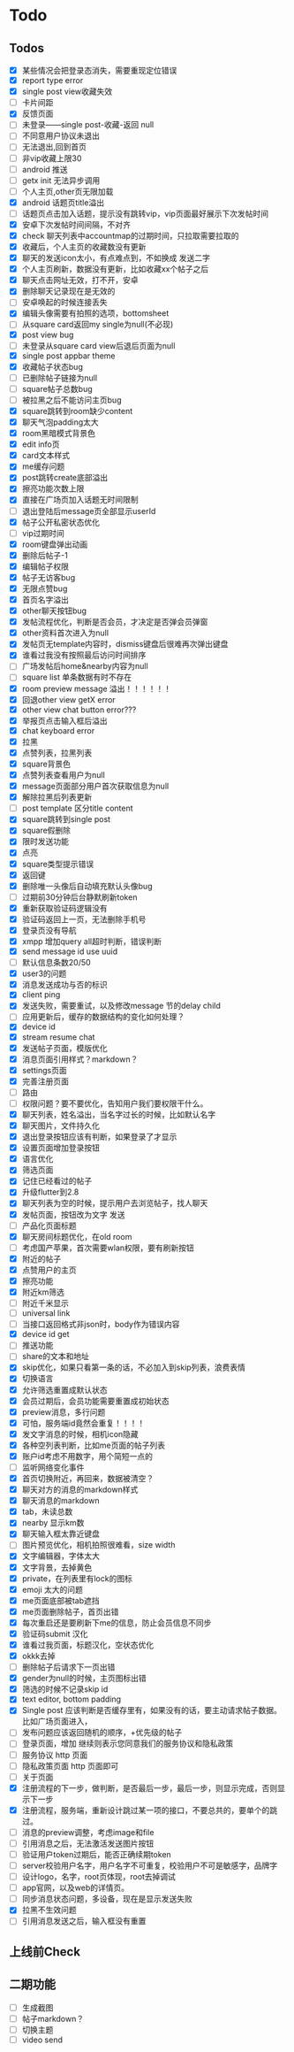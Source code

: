 # Todo



## Todos

- [x] 某些情况会把登录态消失，需要重现定位错误
- [x] report type error
- [x] single post view收藏失效
- [ ] 卡片间距
- [x] 反馈页面
- [ ] 未登录——single post-收藏-返回 null
- [ ] 不同意用户协议未退出
- [ ] 无法退出,回到首页
- [ ] 非vip收藏上限30
- [ ] android 推送
- [ ] getx init 无法异步调用
- [ ] 个人主页,other页无限加载
- [x] android 话题页title溢出
- [ ] 话题页点击加入话题，提示没有跳转vip，vip页面最好展示下次发帖时间
- [x] 安卓下次发帖时间间隔，不对齐
- [x] check 聊天列表中accountmap的过期时间，只拉取需要拉取的
- [x] 收藏后，个人主页的收藏数没有更新
- [x] 聊天的发送icon太小，有点难点到，不如换成 发送二字
- [x] 个人主页刷新，数据没有更新，比如收藏xx个帖子之后
- [x] 聊天点击网址无效，打不开，安卓
- [x] 删除聊天记录现在是无效的
- [ ] 安卓唤起的时候连接丢失
- [x]  编辑头像需要有拍照的选项，bottomsheet
- [ ]  从square card返回my single为null(不必现)
- [x]  post view bug
- [ ]  未登录从square card view后退后页面为null
- [x]  single post appbar theme
- [x]  收藏帖子状态bug
- [ ]  已删除帖子链接为null
- [ ]  square帖子总数bug
- [ ]  被拉黑之后不能访问主页bug
- [x]  square跳转到room缺少content
- [x]  聊天气泡padding太大
- [x]  room黑暗模式背景色
- [x]  edit info页
- [x]  card文本样式
- [x]  me缓存问题
- [x]  post跳转create底部溢出
- [x]  擦亮功能次数上限
- [x]  直接在广场页加入话题无时间限制
- [ ]  退出登陆后message页全部显示userId
- [x]  帖子公开私密状态优化
- [ ]  vip过期时间
- [x]  room键盘弹出动画
- [x]  删除后帖子-1
- [x]  编辑帖子权限
- [x]  帖子无访客bug
- [x]  无限点赞bug
- [x]  首页名字溢出
- [x]  other聊天按钮bug
- [x]  发帖流程优化，判断是否会员，才决定是否弹会员弹窗
- [x]  other资料首次进入为null
- [x]  发帖页无template内容时，dismiss键盘后很难再次弹出键盘
- [x]  谁看过我没有按照最后访问时间排序
- [ ]  广场发帖后home&nearby内容为null
- [ ]  square list 单条数据有时不存在
- [x]  room preview message 溢出！！！！！！
- [x]  回退other view getX error
- [x]  other view chat button error???
- [x]  举报页点击输入框后溢出
- [x]  chat keyboard error
- [x]  拉黑
- [x]  点赞列表，拉黑列表
- [x]  square背景色
- [x]  点赞列表查看用户为null
- [x]  message页面部分用户首次获取信息为null
- [x]  解除拉黑后列表更新
- [ ]  post template 区分title content
- [x]  square跳转到single post
- [x]  square假删除
- [x]  限时发送功能
- [x]  点亮
- [x]  square类型提示错误
- [x]  返回键
- [x]  删除唯一头像后自动填充默认头像bug
- [ ]  过期前30分钟后台静默刷新token
- [x]  重新获取验证码逻辑没有
- [x]  验证码返回上一页，无法删除手机号
- [x]  登录页没有导航 
- [x]  xmpp 增加query all超时判断，错误判断
- [x]  send message id use uuid
- [ ]  默认信息条数20/50
- [x]  user3的问题
- [x]  消息发送成功与否的标识
- [x]  client ping
- [x]  发送失败，需要重试，以及修改message 节的delay child
- [ ]  应用更新后，缓存的数据结构的变化如何处理？
- [x]  device id
- [x]  stream resume chat
- [x]  发送帖子页面，模版优化
- [x]  消息页面引用样式？markdown？
- [x]  settings页面
- [x]  完善注册页面
- [ ]  路由
- [ ]  权限问题？要不要优化，告知用户我们要权限干什么。
- [x]  聊天列表，姓名溢出，当名字过长的时候，比如默认名字
- [x]  聊天图片，文件持久化
- [x]  退出登录按钮应该有判断，如果登录了才显示
- [x]  设置页面增加登录按钮
- [x]  语言优化
- [x] 筛选页面
- [x] 记住已经看过的帖子
- [x] 升级flutter到2.8
- [x] 聊天列表为空的时候，提示用户去浏览帖子，找人聊天
- [x] 发帖页面，按钮改为文字 发送
- [ ] 产品化页面标题
- [x] 聊天房间标题优化，在old room
- [ ] 考虑国产苹果，首次需要wlan权限，要有刷新按钮
- [x] 附近的帖子
- [x] 点赞用户的主页
- [x] 擦亮功能
- [x] 附近km筛选
- [ ] 附近千米显示
- [ ] universal link
- [ ] 当接口返回格式非json时，body作为错误内容
- [x] device id get
- [ ] 推送功能
- [ ] share的文本和地址
- [x] skip优化，如果只看第一条的话，不必加入到skip列表，浪费表情
- [x] 切换语言
- [x] 允许筛选重置成默认状态
- [x] 会员过期后，会员功能需要重置成初始状态
- [x] preview消息，多行问题
- [x] 可怕，服务端id竟然会重复！！！！
- [x] 发文字消息的时候，相机icon隐藏
- [x] 各种空列表判断，比如me页面的帖子列表
- [x] 账户id考虑不用数字，用个简短一点的
- [ ] 监听网络变化事件
- [x] 首页切换附近，再回来，数据被清空？
- [x] 聊天对方的消息的markdown样式
- [x] 聊天消息的markdown
- [x] tab，未读总数
- [x] nearby 显示km数
- [x] 聊天输入框太靠近键盘
- [ ] 图片预览优化，相机拍照很难看，size width
- [x] 文字编辑器，字体太大
- [x] 文字背景，去掉黄色
- [x] private，在列表里有lock的图标
- [x] emoji 太大的问题
- [x] me页面底部被tab遮挡
- [x] me页面删除帖子，首页出错
- [x] 每次重启还是要刷新下me的信息，防止会员信息不同步
- [x] 验证码submit 汉化
- [x] 谁看过我页面，标题汉化，空状态优化
- [x] okkk去掉
- [ ] 删除帖子后请求下一页出错
- [x] gender为null的时候，主页图标出错
- [x] 筛选的时候不记录skip id
- [x] text editor, bottom padding
- [x] Single post 应该判断是否缓存里有，如果没有的话，要主动请求帖子数据。比如广场页面进入，
- [ ] 发布问题应该返回随机的顺序，+优先级的帖子
- [ ] 登录页面，增加 继续则表示您同意我们的服务协议和隐私政策
- [ ] 服务协议 http 页面
- [ ] 隐私政策页面 http 页面即可
- [ ] 关于页面
- [x] 注册流程的下一步，做判断，是否最后一步，最后一步，则显示完成，否则显示下一步
- [x] 注册流程，服务端，重新设计跳过某一项的接口，不要总共的，要单个的跳过。
- [ ] 消息的preview调整，考虑image和file
- [ ] 引用消息之后，无法激活发送图片按钮
- [ ] 验证用户token过期后，能否正确续期token
- [ ] server校验用户名字，用户名字不可重复，校验用户不可是敏感字，品牌字
- [ ] 设计logo，名字，root页体现，root去掉调试
- [ ] app官网，以及web的详情页。
- [ ] 同步消息状态问题，多设备，现在是显示发送失败
- [x] 拉黑不生效问题
- [ ] 引用消息发送之后，输入框没有重置

## 上线前Check

## 二期功能

- [ ] 生成截图 
- [ ]  帖子markdown？
- [ ] 切换主题
- [ ] video send
